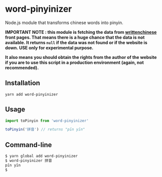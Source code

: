 # word-pinyinizer

Node.js module that transforms chinese words into pinyin.

<b>IMPORTANT NOTE : this module is fetching the data from [writtenchinese](https://www.writtenchinese.com/) front pages. That means there is a huge chance that the data is not available. It returns `null` if the data was not found or if the website is down. USE only for experimental purpose.

It also means you should obtain the rights from the author of the website if you are to use this script in a production environment (again, not recommended).
</b>

## Installation

```yarn add word-pinyinizer```

## Usage

```javascript
import toPinyin from 'word-pinyinizer'

toPinyin('拼音') // returns "pīn yīn"
```

## Command-line

```bash
$ yarn global add word-pinyinizer
$ word-pinyinizer 拼音
pīn yīn
$
```